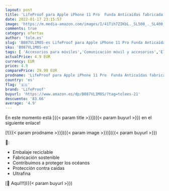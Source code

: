 ```yaml
---
layout: post
title: 'LifeProof para Apple iPhone 11 Pro  Funda Anticaídas fabricada de Plástico Reciclado procedente del Océano  Wake Series  Gris'
date: 2022-01-17 23:15:57
image: 'https://m.media-amazon.com/images/I/41Tih7ZIKbL._SL500_._SL400_.jpg'
comments: true
category: ofertas
author: 'tole.es'
slug: 'B087VL1M8S-es LifeProof para Apple iPhone 11 Pro Funda Anticaídas...'
sku: 'B087VL1M8S-es'
tags: [ 'Accesorios para móviles','Comunicación móvil y accesorios','Electrónica','Fundas y carcasas para teléfonos móviles','apple','iphone','lifeproof', ]
actualPrice: 4.9 EUR
currency: EUR
price: 4.9
comparePrice: 29.99 EUR
prodname: 'LifeProof para Apple iPhone 11 Pro  Funda Anticaídas fabricada de Plástico Reciclado procedente del Océano  Wake Series  Gris'
country: 'es'
flag: '🇪🇸'
brand: 'LifeProof'
buyurl: 'https://www.amazon.es/dp/B087VL1M8S/?tag=tolees-21'
descuento: '83.66'
average: '4.9'
---
```


En este momento está [{{< param title >}}]({{< param buyurl >}}) en el siguiente enlace!

[![{{< param prodname >}}]({{< param image >}})]({{< param buyurl >}})

🔎:

- Embalaje reciclable
- Fabricación sostenible
- Contribuimos a proteger los océanos
- Protección contra caídas
- Ultrafina

[🛒 Aquí!!!]({{< param buyurl >}})
